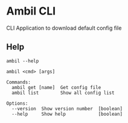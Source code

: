 # Ambil CLI

CLI Application to download default config file

## Help

```shell
ambil --help
```

```
ambil <cmd> [args]

Commands:
  ambil get [name]  Get config file
  ambil list        Show all config list

Options:
  --version  Show version number  [boolean]
  --help     Show help            [boolean]
```

